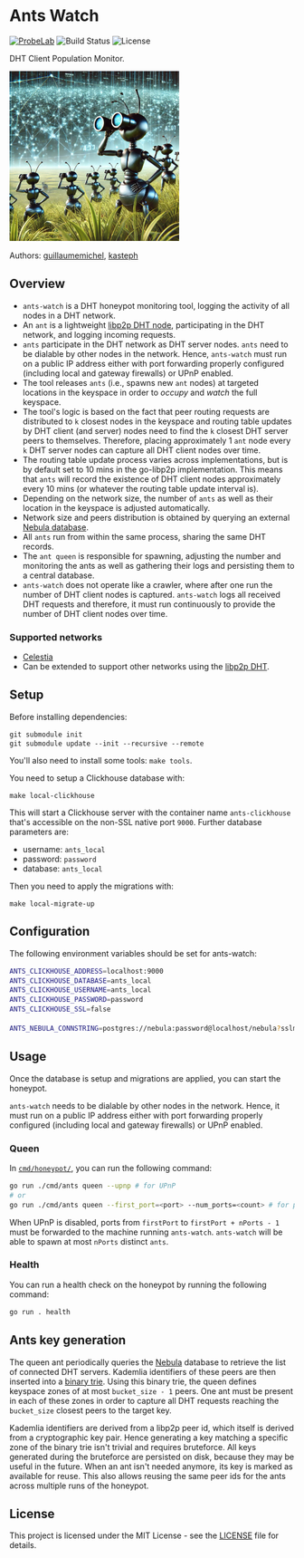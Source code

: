 # Ants Watch

[![ProbeLab](https://img.shields.io/badge/made%20by-ProbeLab-blue.svg)](https://probelab.io)
![Build Status](https://img.shields.io/github/actions/workflow/status/probe-lab/ants-watch/ci.yml?branch=main)
![License](https://img.shields.io/github/license/probe-lab/ants-watch)

DHT Client Population Monitor.

<img src="./resources/ants.png" alt="Ants Watch" height="300"/>

Authors: [guillaumemichel](https://github.com/guillaumemichel), [kasteph](https://github.com/kasteph)

## Overview

* `ants-watch` is a DHT honeypot monitoring tool, logging the activity of all nodes in a DHT network.
* An `ant` is a lightweight [libp2p DHT node](https://github.com/libp2p/go-libp2p-kad-dht), participating in the DHT network, and logging incoming requests.
* `ants` participate in the DHT network as DHT server nodes. `ants` need to be dialable by other nodes in the network. Hence, `ants-watch` must run on a public IP address either with port forwarding properly configured (including local and gateway firewalls) or UPnP enabled.
* The tool releases `ants` (i.e., spawns new `ant` nodes) at targeted locations in the keyspace in order to _occupy_ and _watch_ the full keyspace.
* The tool's logic is based on the fact that peer routing requests are distributed to `k` closest nodes in the keyspace and routing table updates by DHT client (and server) nodes need to find the `k` closest DHT server peers to themselves. Therefore, placing approximately 1 `ant` node every `k` DHT server nodes can capture all DHT client nodes over time.
* The routing table update process varies across implementations, but is by default set to 10 mins in the go-libp2p implementation. This means that `ants` will record the existence of DHT client nodes approximately every 10 mins (or whatever the routing table update interval is).
* Depending on the network size, the number of `ants` as well as their location in the keyspace is adjusted automatically.
* Network size and peers distribution is obtained by querying an external [Nebula database](https://github.com/dennis-tra/nebula).
* All `ants` run from within the same process, sharing the same DHT records.
* The `ant queen` is responsible for spawning, adjusting the number and monitoring the ants as well as gathering their logs and persisting them to a central database.
* `ants-watch` does not operate like a crawler, where after one run the number of DHT client nodes is captured. `ants-watch` logs all received DHT requests and therefore, it must run continuously to provide the number of DHT client nodes over time.

### Supported networks

* [Celestia](https://celestia.org/)
* Can be extended to support other networks using the [libp2p DHT](https://github.com/libp2p/specs/tree/master/kad-dht).

## Setup

Before installing dependencies:

``` shell
git submodule init
git submodule update --init --recursive --remote
```

You'll also need to install some tools: `make tools`.

You need to setup a Clickhouse database with:

```shell
make local-clickhouse
```

This will start a Clickhouse server with the container name `ants-clickhouse` that's accessible on the non-SSL native port `9000`. Further database parameters are:

* username: `ants_local`
* password: `password`
* database: `ants_local`

Then you need to apply the migrations with:

```shell
make local-migrate-up
```

## Configuration

The following environment variables should be set for ants-watch:

```sh
ANTS_CLICKHOUSE_ADDRESS=localhost:9000
ANTS_CLICKHOUSE_DATABASE=ants_local
ANTS_CLICKHOUSE_USERNAME=ants_local
ANTS_CLICKHOUSE_PASSWORD=password
ANTS_CLICKHOUSE_SSL=false

ANTS_NEBULA_CONNSTRING=postgres://nebula:password@localhost/nebula?sslmode=disable # change with proper values for the datbase you want to use
```

## Usage

Once the database is setup and migrations are applied, you can start the honeypot.

`ants-watch` needs to be dialable by other nodes in the network. Hence, it must run on a public IP address either with port forwarding properly configured (including local and gateway firewalls) or UPnP enabled.

### Queen

In [`cmd/honeypot/`](./cmd/honeypot/), you can run the following command:

```sh
go run ./cmd/ants queen --upnp # for UPnP
# or
go run ./cmd/ants queen --first_port=<port> --num_ports=<count> # for port forwarding
```

When UPnP is disabled, ports from `firstPort` to `firstPort + nPorts - 1` must be forwarded to the machine running `ants-watch`. `ants-watch` will be able to spawn at most `nPorts` distinct `ants`.

### Health

You can run a health check on the honeypot by running the following command:

```sh
go run . health
```

## Ants key generation

The queen ant periodically queries the [Nebula](https://github.com/dennis-tra/nebula) database to retrieve the list of connected DHT servers. Kademlia identifiers of these peers are then inserted into a [binary trie](https://github.com/guillaumemichel/py-binary-trie/). Using this binary trie, the queen defines keyspace zones of at most `bucket_size - 1` peers. One ant must be present in each of these zones in order to capture all DHT requests reaching the `bucket_size` closest peers to the target key.

Kademlia identifiers are derived from a libp2p peer id, which itself is derived from a cryptographic key pair. Hence generating a key matching a specific zone of the binary trie isn't trivial and requires bruteforce. All keys generated during the bruteforce are persisted on disk, because they may be useful in the future. When an ant isn't needed anymore, its key is marked as available for reuse. This also allows reusing the same peer ids for the ants across multiple runs of the honeypot.

## License

This project is licensed under the MIT License - see the [LICENSE](./LICENSE) file for details.
